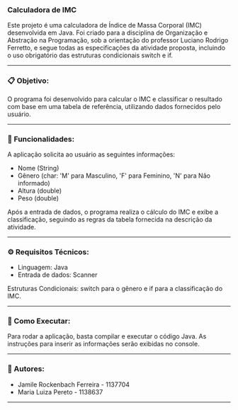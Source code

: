 ### Calculadora de IMC


Este projeto é uma calculadora de Índice de Massa Corporal (IMC) desenvolvida em Java. Foi criado para a disciplina de Organização e Abstração na Programação, sob a orientação do professor Luciano Rodrigo Ferretto, e segue todas as especificações da atividade proposta, incluindo o uso obrigatório das estruturas condicionais switch e if.

---

### 📋 Objetivo:

O programa foi desenvolvido para calcular o IMC e classificar o resultado com base em uma tabela de referência, utilizando dados fornecidos pelo usuário.

---

### 🎯 Funcionalidades:

A aplicação solicita ao usuário as seguintes informações:

- Nome (String)
- Gênero (char: 'M' para Masculino, 'F' para Feminino, 'N' para Não informado)
- Altura (double)
- Peso (double)

Após a entrada de dados, o programa realiza o cálculo do IMC e exibe a classificação, seguindo as regras da tabela fornecida na descrição da atividade.

---

### ⚙️ Requisitos Técnicos:

 - Linguagem: Java
 - Entrada de dados: Scanner

Estruturas Condicionais: switch para o gênero e if para a classificação do IMC.

---

### 🚀 Como Executar:

Para rodar a aplicação, basta compilar e executar o código Java. As instruções para inserir as informações serão exibidas no console.

---

### 👥 Autores:

 - Jamile Rockenbach Ferreira - 1137704
 - Maria Luiza Pereto - 1138637 

---
